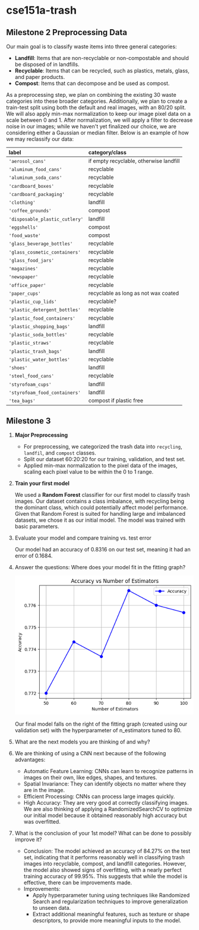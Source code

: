 # cse151a-trash
## Milestone 2 Preprocessing Data

Our main goal is to classify waste items into three general categories: 
* **Landfill**: Items that are non-recyclable or non-compostable and should be disposed of in landfills. 
* **Recyclable**: Items that can be recycled, such as plastics, metals, glass, and paper products.
* **Compost**: Items that can decompose and be used as compost.

As a preprocessing step, we plan on combining the existing 30 waste categories into these broader categories. Additionally, we plan to create a train-test split using both the default and real images, with an 80/20 split. We will also apply min-max normalization to keep our image pixel data on a scale between 0 and 1. After normalization, we will apply a filter to decrease noise in our images; while we haven't yet finalized our choice, we are considering either a Gaussian or median filter. Below is an example of how we may reclassify our data:

| label | category/class |
|:------|:---------------|
| `'aerosol_cans'` | if empty recyclable, otherwise landfill |
| `'aluminum_food_cans'` | recyclable |
| `'aluminum_soda_cans'` | recyclable |
| `'cardboard_boxes'` | recyclable |
| `'cardboard_packaging'` | recyclable |
| `'clothing'` | landfill |
| `'coffee_grounds'` | compost |
| `'disposable_plastic_cutlery'` | landfill |
| `'eggshells'` | compost |
| `'food_waste'` | compost |
| `'glass_beverage_bottles'` | recyclable |
| `'glass_cosmetic_containers'` | recyclable |
| `'glass_food_jars'` | recyclable |
| `'magazines'` | recyclable |
| `'newspaper'` | recyclable |
| `'office_paper'` | recyclable |
| `'paper_cups'` | recyclable as long as not wax coated |
| `'plastic_cup_lids'` | recyclable? |
| `'plastic_detergent_bottles'` | recyclable |
| `'plastic_food_containers'` | recyclable |
| `'plastic_shopping_bags'` | landfill |
| `'plastic_soda_bottles'` | recyclable |
| `'plastic_straws'` | recyclable |
| `'plastic_trash_bags'` | landfill |
| `'plastic_water_bottles'` | recyclable |
| `'shoes'` | landfill |
| `'steel_food_cans'` | recyclable |
| `'styrofoam_cups'` | landfill |
| `'styrofoam_food_containers'` | landfill |
| `'tea_bags'` | compost if plastic free |

## Milestone 3 
1. **Major Preprocessing**
   
   * For preprocessing, we categorized the trash data into ``recycling``, ``landfil``, and ``compost`` classes.
   * Split our dataset 60:20:20 for our training, validation, and test set.
   * Applied min-max normalization to the pixel data of the images, scaling each pixel value to be within the 0 to 1 range.

2. **Train your first model**
   
   We used a **Random Forest** classifier for our first model to classify trash images. Our dataset contains a class imbalance, with recycling being the dominant class, which could potentially affect model performance. Given that Random Forest is suited for handling large and imbalanced datasets, we chose it as our initial model. The model was trained with basic parameters.

3. Evaluate your model and compare training vs. test error
   
   Our model had an accuracy of 0.8316 on our test set, meaning it had an error of 0.1684.

5. Answer the questions: Where does your model fit in the fitting graph?
   
   ![Fitting Graph](fitting_graph.png)
   
   Our final model falls on the right of the fitting graph (created using our validation set) with the hyperparameter of n_estimators tuned to 80. 

7. What are the next models you are thinking of and why?
8. 
   We are thinking of using a CNN next because of the following advantages:
   * Automatic Feature Learning: CNNs can learn to recognize patterns in images on their own, like edges, shapes, and textures.
   * Spatial Invariance: They can identify objects no matter where they are in the image.
   * Efficient Processing: CNNs can process large images quickly.
   * High Accuracy: They are very good at correctly classifying images.
   We are also thinking of applying a RandomizedSearchCV to optimize our initial model because it obtained reasonably high accuracy but was overfitted.

9. What is the conclusion of your 1st model? What can be done to possibly improve it?
   * Conclusion: The model achieved an accuracy of 84.27% on the test set, indicating that it performs reasonably well in classifying trash images into recyclable, compost, and landfill categories. However, the model also showed signs of overfitting, with a nearly perfect training accuracy of 99.95%. This suggests that while the model is effective, there can be improvements made.
   * Improvements:
        * Apply hyperparameter tuning using techniques like Randomized Search and regularization techniques to improve generalization to unseen data.
        * Extract additional meaningful features, such as texture or shape descriptors, to provide more meaningful inputs to the model.



